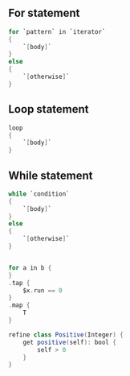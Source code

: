 


## For statement

```scala
for `pattern` in `iterator`
{
    `[body]`
}
else
{
    `[otherwise]`
}
```

## Loop statement

```scala
loop
{
    `[body]`
}
```

## While statement

```scala
while `condition`
{
    `[body]`
}
else 
{
    `[otherwise]`
}
```


```scala

for a in b {
}
.tap {
    $x.run == 0
}
.map {
    T
}

refine class Positive(Integer) {
    get positive(self): bool {
        self > 0
    }
}
```
